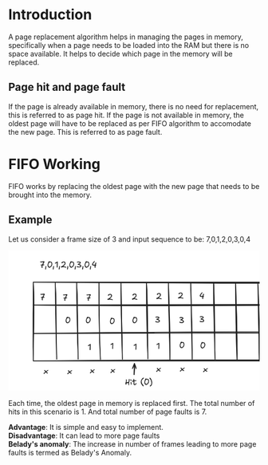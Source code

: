 <h1>Introduction</h1>
A page replacement algorithm helps in managing the pages in memory, specifically when a page needs to be loaded  into the RAM but there is no space available. It helps to decide which page in the memory will be replaced.

<h2>Page hit and page fault</h2>
If the page is already available in memory, there is no need for replacement, this is referred to as page hit. If the page is not available in memory, the oldest page will have to be replaced as per FIFO algorithm to accomodate the new page. This is referred to as page fault.

<br>

<h1>FIFO Working </h1>
FIFO works by replacing the oldest page with the new page that needs to be brought into the memory.

<h2> Example </h2>
Let us consider a frame size of 3 and input sequence to be: 7,0,1,2,0,3,0,4

![alt text](image.png)

Each time, the oldest page in memory is replaced first. The total number of hits in this scenario is 1. And total number of page faults is 7.

<b>Advantage</b>: It is simple and easy to implement.<br>
<b>Disadvantage</b>: It can lead to more page faults<br>
<b>Belady's anomaly</b>: The increase in number of frames leading to more page faults is termed as Belady's Anomaly.